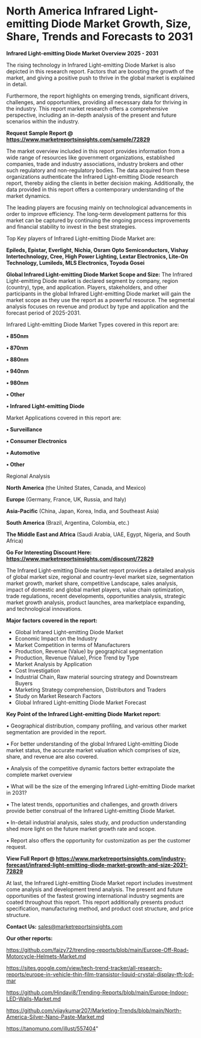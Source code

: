 # North America Infrared Light-emitting Diode Market Growth, Size, Share, Trends and Forecasts to 2031

<Strong> Infrared Light-emitting Diode Market Overview 2025 - 2031</strong>

The rising technology in Infrared Light-emitting Diode Market is also depicted in this research report. Factors that are boosting the growth of the market, and giving a positive push to thrive in the global market is explained in detail.

Furthermore, the report highlights on emerging trends, significant drivers, challenges, and opportunities, providing all necessary data for thriving in the industry. This report market research offers a comprehensive perspective, including an in-depth analysis of the present and future scenarios within the industry.

<strong>Request Sample Report @ <a href=https://www.marketreportsinsights.com/sample/72829>https://www.marketreportsinsights.com/sample/72829</a></strong>

The market overview included in this report provides information from a wide range of resources like government organizations, established companies, trade and industry associations, industry brokers and other such regulatory and non-regulatory bodies. The data acquired from these organizations authenticate the Infrared Light-emitting Diode research report, thereby aiding the clients in better decision making. Additionally, the data provided in this report offers a contemporary understanding of the market dynamics.

The leading players are focusing mainly on technological advancements in order to improve efficiency. The long-term development patterns for this market can be captured by continuing the ongoing process improvements and financial stability to invest in the best strategies.

Top Key players of Infrared Light-emitting Diode Market are:

<strong>Epileds, Epistar, Everlight, Nichia, Osram Opto Semiconductors, Vishay Intertechnology, Cree, High Power Lighting, Lextar Electronics, Lite-On Technology, Lumileds, MLS Electronics, Toyoda Gosei</strong>

<strong><b>Global Infrared Light-emitting Diode Market Scope and Size:</b></strong>
The Infrared Light-emitting Diode market is declared segment by company, region (country), type, and application. Players, stakeholders, and other participants in the global Infrared Light-emitting Diode market will gain the market scope as they use the report as a powerful resource. The segmental analysis focuses on revenue and product by type and application and the forecast period of 2025-2031.

Infrared Light-emitting Diode Market Types covered in this report are:

<strong>• 850nm

• 870nm

• 880nm

• 940nm

• 980nm

• Other

• Infrared Light-emitting Diode</strong>

Market Applications covered in this report are:

<strong>• Surveillance

• Consumer Electronics

• Automotive

• Other</strong> 

Regional Analysis

<strong>North America</strong> (the United States, Canada, and Mexico)

<strong>Europe</strong> (Germany, France, UK, Russia, and Italy)

<strong>Asia-Pacific</strong> (China, Japan, Korea, India, and Southeast Asia)

<strong>South America</strong> (Brazil, Argentina, Colombia, etc.)

<strong>The Middle East and Africa</strong> (Saudi Arabia, UAE, Egypt, Nigeria, and South Africa)

<strong>Go For Interesting Discount Here: <a href=https://www.marketreportsinsights.com/discount/72829>https://www.marketreportsinsights.com/discount/72829</a></strong>

The Infrared Light-emitting Diode market report provides a detailed analysis of global market size, regional and country-level market size, segmentation market growth, market share, competitive Landscape, sales analysis, impact of domestic and global market players, value chain optimization, trade regulations, recent developments, opportunities analysis, strategic market growth analysis, product launches, area marketplace expanding, and technological innovations.

<strong><b>Major factors covered in the report:</b></strong>
<ul>
  <li>Global Infrared Light-emitting Diode Market </li>
  <li>Economic Impact on the Industry</li>
  <li>Market Competition in terms of Manufacturers</li>
  <li>Production, Revenue (Value) by geographical segmentation</li>
  <li>Production, Revenue (Value), Price Trend by Type</li>
  <li>Market Analysis by Application</li>
  <li>Cost Investigation</li>
  <li>Industrial Chain, Raw material sourcing strategy and Downstream Buyers</li>
  <li>Marketing Strategy comprehension, Distributors and Traders</li>
  <li>Study on Market Research Factors</li>
  <li>Global Infrared Light-emitting Diode Market Forecast</li>
</ul>

<strong><b>Key Point of the Infrared Light-emitting Diode Market report:</b></strong>

• Geographical distribution, company profiling, and various other market segmentation are provided in the report.

• For better understanding of the global Infrared Light-emitting Diode market status, the accurate market valuation which comprises of size, share, and revenue are also covered.

• Analysis of the competitive dynamic factors better extrapolate the complete market overview

• What will be the size of the emerging Infrared Light-emitting Diode market in 2031?

• The latest trends, opportunities and challenges, and growth drivers provide better construal of the Infrared Light-emitting Diode Market.

• In-detail industrial analysis, sales study, and production understanding shed more light on the future market growth rate and scope.

• Report also offers the opportunity for customization as per the customer request.

<strong><b>View Full Report @ <a href=https://www.marketreportsinsights.com/industry-forecast/infrared-light-emitting-diode-market-growth-and-size-2021-72829>https://www.marketreportsinsights.com/industry-forecast/infrared-light-emitting-diode-market-growth-and-size-2021-72829</a></b></strong>


At last, the Infrared Light-emitting Diode Market report includes investment come analysis and development trend analysis. The present and future opportunities of the fastest growing international industry segments are coated throughout this report. This report additionally presents product specification, manufacturing method, and product cost structure, and price structure.

<strong>Contact Us:</strong>
sales@marketreportsinsights.com

<strong>Our other reports:</strong>

<a href=https://github.com/faizy72/trending-reports/blob/main/Europe-Off-Road-Motorcycle-Helmets-Market.md>https://github.com/faizy72/trending-reports/blob/main/Europe-Off-Road-Motorcycle-Helmets-Market.md</a>

<a href=https://sites.google.com/view/tech-trend-tracker/all-research-reports/europe-in-vehicle-thin-film-transistor-liquid-crystal-display-tft-lcd-mar>https://sites.google.com/view/tech-trend-tracker/all-research-reports/europe-in-vehicle-thin-film-transistor-liquid-crystal-display-tft-lcd-mar</a>

<a href=https://github.com/Hindavi8/Trending-Reports/blob/main/Europe-Indoor-LED-Walls-Market.md>https://github.com/Hindavi8/Trending-Reports/blob/main/Europe-Indoor-LED-Walls-Market.md</a>

<a href=https://github.com/vijaykumar207/Marketing-Trends/blob/main/North-America-Silver-Nano-Paste-Market.md>https://github.com/vijaykumar207/Marketing-Trends/blob/main/North-America-Silver-Nano-Paste-Market.md</a>

<a href=https://tanomuno.com/illust/557404>https://tanomuno.com/illust/557404</a>"
